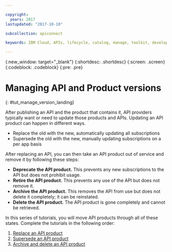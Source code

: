 ```yaml
---

copyright:
  years: 2017
lastupdated: "2017-10-10"

subcollection: apiconnect

keywords: IBM Cloud, APIs, lifecycle, catalog, manage, toolkit, develop, dev portal, tutorial

---
```



{:new_window: target="_blank"}
{:shortdesc: .shortdesc}
{:screen: .screen}
{:codeblock: .codeblock}
{:pre: .pre}

# Managing API and Product versions
{: #tut_manage_version_landing}

After publishing an API and the product that contains it, API providers typically want or need to update those products and APIs. Updating an API product can happen in different ways.  

- Replace the old with the new, automatically updating all subscriptions
- Supersede the old with the new, manually updating subscriptions on a per app basis

After replacing an API, you can then take an API product out of service and remove it by following these steps:

- **Deprecate the API product.** This prevents any new subscriptions to the API but does not prohibit usage.
- **Retire the API product.** This prevents any use of the API but does not remove it.
- **Archive the API product.** This removes the API from use but does not delete it completely; it can be reinstated.
- **Delete the API product.** The API product is gone completely and cannot be retrieved.

In this series of tutorials, you will move API products through all of these states. Complete the tutorials in the following order:

1. [Replace an API product](/docs/services/apiconnect/tutorials?topic=apiconnect-tut_manage_replace)
2. [Supersede an API product](/docs/services/apiconnect/tutorials?topic=apiconnect-tut_manage_supercede)
3. [Archive and delete an API product](/docs/services/apiconnect/tutorials?topic=apiconnect-tut_manage_remove)








